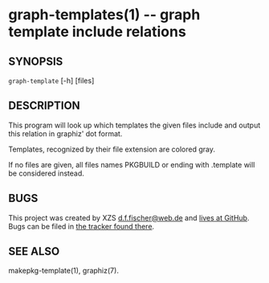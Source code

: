 graph-templates(1) -- graph template include relations
======================================================

## SYNOPSIS

`graph-template` [-h] [files]


## DESCRIPTION

This program will look up which templates the given files include and output this relation in graphiz' dot format.

Templates, recognized by their file extension are colored gray.

If no files are given, all files names PKGBUILD or ending with .template will be considered instead.


## BUGS

This project was created by XZS <d.f.fischer@web.de> and [lives at GitHub](http://github.com/dffischer/pkgrepotools). Bugs can be filed in [the tracker found there](http://github.com/dffischer/pkgrepotools/issues).


## SEE ALSO

makepkg-template(1), graphiz(7).
